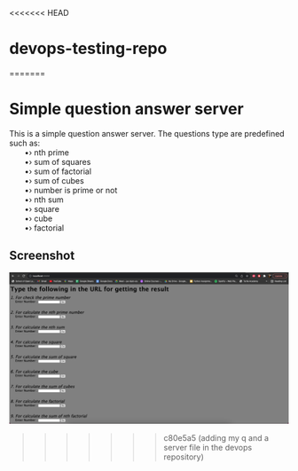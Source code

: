 <<<<<<< HEAD
# devops-testing-repo
=======

# Simple question answer server

This is a simple question answer server. The questions type are predefined such as: \
       •› nth prime \
       •› sum of squares \
       •› sum of factorial \
       •› sum of cubes \
       •› number is prime or not \
       •› nth sum \
       •› square \
       •› cube \
       •› factorial 

## Screenshot
![](screenshot/pic.png)
>>>>>>> c80e5a5 (adding my q and a server file in the devops repository)
